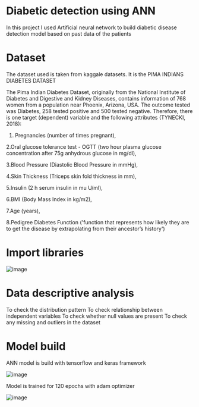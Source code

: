 # Diabetic detection using ANN

In this project I used Artificial neural network to build diabetic disease detection model based on past data of the patients

# Dataset 
The dataset used is taken from kaggale datasets. It is the PIMA INDIANS DIABETES DATASET



The Pima Indian Diabetes Dataset, originally from the National Institute of Diabetes and Digestive and Kidney Diseases, contains information of 768 women from a population near Phoenix, Arizona, USA. The outcome tested was Diabetes, 258 tested positive and 500 tested negative. Therefore, there is one target (dependent) variable and the following attributes (TYNECKI, 2018):

1. Pregnancies (number of times pregnant),

2.Oral glucose tolerance test - OGTT (two hour plasma glucose concentration after 75g anhydrous glucose in mg/dl),

3.Blood Pressure (Diastolic Blood Pressure in mmHg),

4.Skin Thickness (Triceps skin fold thickness in mm),

5.Insulin (2 h serum insulin in mu U/ml),

6.BMI (Body Mass Index in kg/m2),

7.Age (years),

8.Pedigree Diabetes Function ('function that represents how likely they are to get the disease by extrapolating from their ancestor’s history')

# Import libraries

![image](https://user-images.githubusercontent.com/69953585/110979704-f8555700-838a-11eb-8bc9-deef11917c0d.png)

# Data descriptive analysis
To check the distribution pattern
To check relationship between independent variables
To check whether null values are present
To check any missing and outliers in the dataset



# Model build

ANN model is build with tensorflow and keras framework

 
 ![image](https://user-images.githubusercontent.com/69953585/110979973-571ad080-838b-11eb-8ed3-b07de6c0eaa4.png)
 
 Model is trained for 120 epochs with adam optimizer
 
 ![image](https://user-images.githubusercontent.com/69953585/110980210-9ea15c80-838b-11eb-812a-ba94e412a834.png)

 

